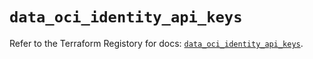 # `data_oci_identity_api_keys`

Refer to the Terraform Registory for docs: [`data_oci_identity_api_keys`](https://registry.terraform.io/providers/oracle/oci/6.18.0/docs/data-sources/identity_api_keys).
